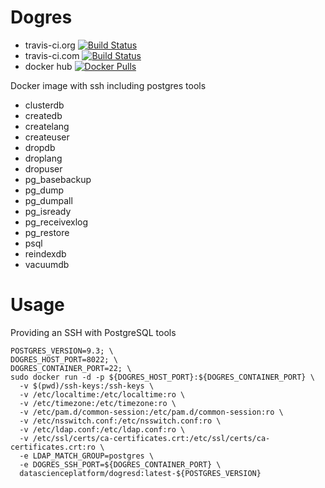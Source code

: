 # Dogres

- travis-ci.org [![Build Status](https://travis-ci.org/Data-Science-Platform/dogres.svg?branch=master)](https://travis-ci.org/Data-Science-Platform/dogres)
- travis-ci.com [![Build Status](https://travis-ci.com/Data-Science-Platform/dogres.svg?branch=master)](https://travis-ci.com/Data-Science-Platform/dogres)
- docker hub [![Docker Pulls](https://img.shields.io/docker/pulls/datascienceplatform/dogresd.svg?maxAge=2592000)](https://hub.docker.com/r/datascienceplatform/dogresd/)

Docker image with ssh including postgres tools

- clusterdb
- createdb
- createlang
- createuser
- dropdb
- droplang
- dropuser
- pg_basebackup
- pg_dump
- pg_dumpall
- pg_isready
- pg_receivexlog
- pg_restore
- psql
- reindexdb
- vacuumdb

# Usage

Providing an SSH with PostgreSQL tools
```
POSTGRES_VERSION=9.3; \
DOGRES_HOST_PORT=8022; \
DOGRES_CONTAINER_PORT=22; \
sudo docker run -d -p ${DOGRES_HOST_PORT}:${DOGRES_CONTAINER_PORT} \
  -v $(pwd)/ssh-keys:/ssh-keys \
  -v /etc/localtime:/etc/localtime:ro \
  -v /etc/timezone:/etc/timezone:ro \
  -v /etc/pam.d/common-session:/etc/pam.d/common-session:ro \
  -v /etc/nsswitch.conf:/etc/nsswitch.conf:ro \
  -v /etc/ldap.conf:/etc/ldap.conf:ro \
  -v /etc/ssl/certs/ca-certificates.crt:/etc/ssl/certs/ca-certificates.crt:ro \
  -e LDAP_MATCH_GROUP=postgres \
  -e DOGRES_SSH_PORT=${DOGRES_CONTAINER_PORT} \
  datascienceplatform/dogresd:latest-${POSTGRES_VERSION}
```